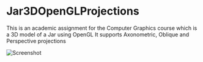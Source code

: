 Jar3DOpenGLProjections
======================

This is an academic assignment for the Computer Graphics course which is a 3D model of a Jar using OpenGL
It supports Axonometric, Oblique and Perspective projections

![Screenshot](http://i50.tinypic.com/2vbqxxz.png)
